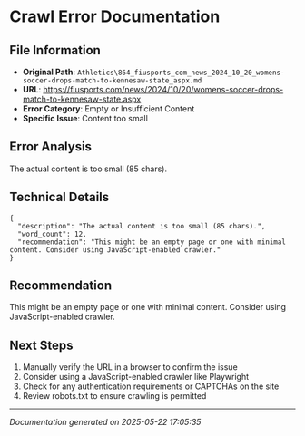 # Crawl Error Documentation

## File Information
- **Original Path**: `Athletics\864_fiusports_com_news_2024_10_20_womens-soccer-drops-match-to-kennesaw-state_aspx.md`
- **URL**: https://fiusports.com/news/2024/10/20/womens-soccer-drops-match-to-kennesaw-state.aspx
- **Error Category**: Empty or Insufficient Content
- **Specific Issue**: Content too small

## Error Analysis
The actual content is too small (85 chars).

## Technical Details
```
{
  "description": "The actual content is too small (85 chars).",
  "word_count": 12,
  "recommendation": "This might be an empty page or one with minimal content. Consider using JavaScript-enabled crawler."
}
```

## Recommendation
This might be an empty page or one with minimal content. Consider using JavaScript-enabled crawler.

## Next Steps
1. Manually verify the URL in a browser to confirm the issue
2. Consider using a JavaScript-enabled crawler like Playwright
3. Check for any authentication requirements or CAPTCHAs on the site
4. Review robots.txt to ensure crawling is permitted

---
*Documentation generated on 2025-05-22 17:05:35*
